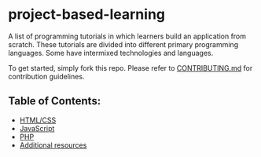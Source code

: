 # project-based-learning

A list of programming tutorials in which learners build an application from scratch. These tutorials are divided into different primary programming languages. Some have intermixed technologies and languages.

To get started, simply fork this repo. Please refer to [CONTRIBUTING.md](CONTRIBUTING.md) for contribution guidelines.

## Table of Contents:

- [HTML/CSS](#html-and-css)
- [JavaScript](#javascript)
- [PHP](#php)
- [Additional resources](#additional-resources)
